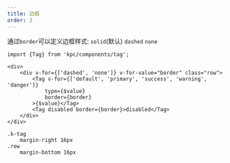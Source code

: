 ```yaml
---
title: 边框
order: 3
---
```


通过`border`可以定义边框样式: `solid`(默认) `dashed` `none`

```vdt
import {Tag} from 'kpc/components/tag';

<div>
    <div v-for={['dashed', 'none']} v-for-value="border" class="row">
        <Tag v-for={['default', 'primary', 'success', 'warning', 'danger']}
            type={$value}
            border={border}
        >{$value}</Tag>
        <Tag disabled border={border}>disabled</Tag>
    </div>
</div>
```

```styl
.k-tag
    margin-right 16px
.row
    margin-bottom 16px
```
